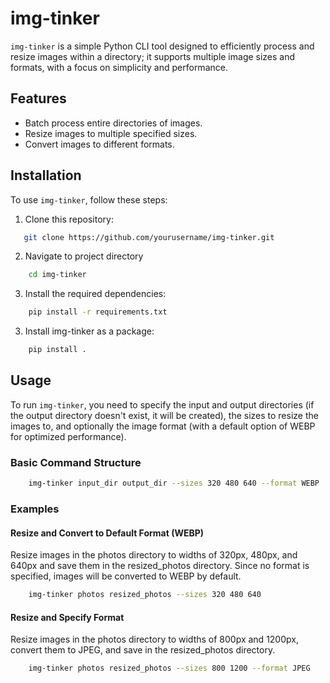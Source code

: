# img-tinker

`img-tinker` is a simple Python CLI tool designed to efficiently process and resize images within a directory; it supports multiple image sizes and formats, with a focus on simplicity and performance.

## Features

- Batch process entire directories of images.
- Resize images to multiple specified sizes.
- Convert images to different formats.

## Installation

To use `img-tinker`, follow these steps:

1. Clone this repository:

```bash
   git clone https://github.com/yourusername/img-tinker.git
```

2. Navigate to project directory

```bash
    cd img-tinker
```

3. Install the required dependencies:

```bash
    pip install -r requirements.txt
```

3. Install img-tinker as a package:

```bash
    pip install .
```

## Usage

To run `img-tinker`, you need to specify the input and output directories (if the output directory doesn't exist, it will be created), the sizes to resize the images to, and optionally the image format (with a default option of WEBP for optimized performance).

### Basic Command Structure

```bash
    img-tinker input_dir output_dir --sizes 320 480 640 --format WEBP
```

### Examples

#### Resize and Convert to Default Format (WEBP)

Resize images in the photos directory to widths of 320px, 480px, and 640px and save them in the resized_photos directory. Since no format is specified, images will be converted to WEBP by default.

```bash
    img-tinker photos resized_photos --sizes 320 480 640
```

#### Resize and Specify Format

Resize images in the photos directory to widths of 800px and 1200px, convert them to JPEG, and save in the resized_photos directory.

```bash
    img-tinker photos resized_photos --sizes 800 1200 --format JPEG
```
